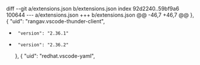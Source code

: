 diff --git a/extensions.json b/extensions.json
index 92d2240..59bf9a6 100644
--- a/extensions.json
+++ b/extensions.json
@@ -46,7 +46,7 @@
     },
     {
       "uid": "rangav.vscode-thunder-client",
-      "version": "2.36.1"
+      "version": "2.36.2"
     },
     {
       "uid": "redhat.vscode-yaml",
